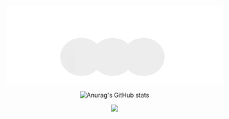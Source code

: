 <!--
**rnjsalswl/rnjsalswl** is a ✨ _special_ ✨ repository because its `README.md` (this file) appears on your GitHub profile.

Here are some ideas to get you started:

- 🔭 I’m currently working on ...
- 🌱 I’m currently learning ...
- 👯 I’m looking to collaborate on ...
- 🤔 I’m looking for help with ...
- 💬 Ask me about ...
- 📫 How to reach me: ...
- 😄 Pronouns: ...
- ⚡ Fun fact: ...
-->

<div align=center>
<img width="800px" src="https://github.com/rnjsalswl/rnjsalswl/blob/main/aaa.gif" />
<br />
  
![Anurag's GitHub stats](https://github-readme-stats.vercel.app/api?username=rnjsalswl&show_icons=true&theme=gotham)

<div>
  <img src="https://img.shields.io/badge/c-A8B9CC?style=for-the-badge&logo=c&logoColor=white">
<!--   <img src="https://img.shields.io/badge/JAVA-FF6600?style=for-the-badge&logo=java&logoColor=white"> -->
</div>

<br />
<!--
<a href="https://github.com/rnjsalswl">
    <img align="center" src="https://github-readme-stats.vercel.app/api/top-langs/?username=rnjsalswl&layout=compact&show_icons=true&show_owner=true&hide_title=true&theme=nord&hide=none" />
</a>
-->

</div>

